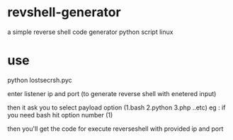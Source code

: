 # revshell-generator
a simple reverse shell  code generator python script linux
# use
python lostsecrsh.pyc

enter listener ip and port (to generate reverse shell with enetered input)

then it ask you to select payload option 
(1.bash
 2.python
 3.php ..etc)
 eg : if you need bash hit option number (1)

 then you'll get the code for execute reverseshell with provided ip and port
